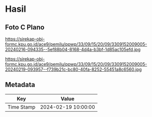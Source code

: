 # Hasil

## Foto C Plano

https://sirekap-obj-formc.kpu.go.id/ace9/pemilu/ppwp/33/09/15/20/09/3309152009005-20240216-094335--5ef88b04-8168-4d4a-b3bf-1d85ac105efd.jpg

https://sirekap-obj-formc.kpu.go.id/ace9/pemilu/ppwp/33/09/15/20/09/3309152009005-20240219-093957--f739b21c-bc80-40fa-8252-55451a8c6560.jpg


## Metadata

| Key        | Value               |
| ---------- | ------------------- |
| Time Stamp | 2024-02-19 10:00:00 |



